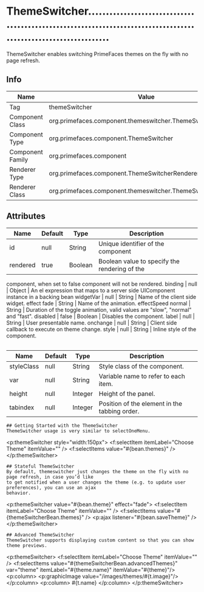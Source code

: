 # ThemeSwitcher................................................................................................................

ThemeSwitcher enables switching PrimeFaces themes on the fly with no page refresh.

## Info

| Name | Value |
| - | - |
| Tag | themeSwitcher
| Component Class | org.primefaces.component.themeswitcher.ThemeSwitcher
| Component Type | org.primefaces.component.ThemeSwitcher
| Component Family | org.primefaces.component |
| Renderer Type | org.primefaces.component.ThemeSwitcherRenderer
| Renderer Class | org.primefaces.component.themeswitcher.ThemeSwitcherRenderer

## Attributes

| Name | Default | Type | Description | 
| --- | --- | --- | --- |
id | null | String | Unique identifier of the component
rendered | true | Boolean | Boolean value to specify the rendering of the
component, when set to false component will not be
rendered.
binding | null | Object | An el expression that maps to a server side UIComponent instance in a backing bean
widgetVar | null | String | Name of the client side widget.
effect fade | String | Name of the animation.
effectSpeed normal | String | Duration of the toggle animation, valid values are
"slow", "normal" and "fast".
disabled | false | Boolean | Disables the component.
label | null | String | User presentable name.
onchange | null | String | Client side callback to execute on theme change.
style | null | String | Inline style of the component.
```

```
| Name | Default | Type | Description | 
| --- | --- | --- | --- |
styleClass | null | String | Style class of the component.
var | null | String | Variable name to refer to each item.
height | null | Integer | Height of the panel.
tabindex | null | Integer | Position of the element in the tabbing order.
```
## Getting Started with the ThemeSwitcher
ThemeSwitcher usage is very similar to selectOneMenu.

```
<p:themeSwitcher style="width:150px">
<f:selectItem itemLabel="Choose Theme" itemValue="" />
<f:selectItems value="#{bean.themes}" />
</p:themeSwitcher>
```
## Stateful ThemeSwitcher
By default, themeswitcher just changes the theme on the fly with no page refresh, in case you’d like
to get notified when a user changes the theme (e.g. to update user preferences), you can use an ajax
behavior.

```
<p:themeSwitcher value="#{bean.theme}" effect="fade">
<f:selectItem itemLabel="Choose Theme" itemValue="" />
<f:selectItems value="#{themeSwitcherBean.themes}" />
<p:ajax listener="#{bean.saveTheme}" />
</p:themeSwitcher>
```
## Advanced ThemeSwitcher
ThemeSwitcher supports displaying custom content so that you can show theme previews.

```
<p:themeSwitcher>
<f:selectItem itemLabel="Choose Theme" itemValue="" />
<f:selectItems value="#{themeSwitcherBean.advancedThemes}" var="theme"
itemLabel="#{theme.name}" itemValue="#{theme}"/>
<p:column>
<p:graphicImage value="/images/themes/#{t.image}"/>
</p:column>
<p:column>
#{t.name}
</p:column>
</p:themeSwitcher>
```
